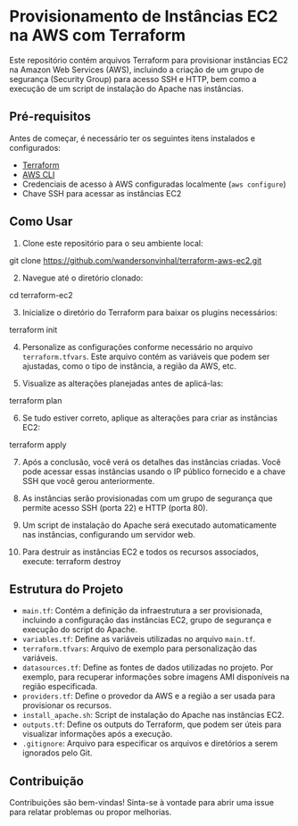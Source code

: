 # Provisionamento de Instâncias EC2 na AWS com Terraform

Este repositório contém arquivos Terraform para provisionar instâncias EC2 na Amazon Web Services (AWS), incluindo a criação de um grupo de segurança (Security Group) para acesso SSH e HTTP, bem como a execução de um script de instalação do Apache nas instâncias.

## Pré-requisitos

Antes de começar, é necessário ter os seguintes itens instalados e configurados:

- [Terraform](https://www.terraform.io/downloads.html)
- [AWS CLI](https://aws.amazon.com/cli/)
- Credenciais de acesso à AWS configuradas localmente (`aws configure`)
- Chave SSH para acessar as instâncias EC2

## Como Usar

1. Clone este repositório para o seu ambiente local: 

git clone https://github.com/wandersonvinhal/terraform-aws-ec2.git

2. Navegue até o diretório clonado: 

cd terraform-ec2

3. Inicialize o diretório do Terraform para baixar os plugins necessários: 

terraform init

4. Personalize as configurações conforme necessário no arquivo `terraform.tfvars`. Este arquivo contém as variáveis que podem ser ajustadas, como o tipo de instância, a região da AWS, etc.

5. Visualize as alterações planejadas antes de aplicá-las: 

terraform plan

6. Se tudo estiver correto, aplique as alterações para criar as instâncias EC2: 

terraform apply

7. Após a conclusão, você verá os detalhes das instâncias criadas. Você pode acessar essas instâncias usando o IP público fornecido e a chave SSH que você gerou anteriormente.

8. As instâncias serão provisionadas com um grupo de segurança que permite acesso SSH (porta 22) e HTTP (porta 80).

9. Um script de instalação do Apache será executado automaticamente nas instâncias, configurando um servidor web.

10. Para destruir as instâncias EC2 e todos os recursos associados, execute: terraform destroy


## Estrutura do Projeto

- `main.tf`: Contém a definição da infraestrutura a ser provisionada, incluindo a configuração das instâncias EC2, grupo de segurança e execução do script do Apache.
- `variables.tf`: Define as variáveis utilizadas no arquivo `main.tf`.
- `terraform.tfvars`: Arquivo de exemplo para personalização das variáveis.
- `datasources.tf`: Define as fontes de dados utilizadas no projeto. Por exemplo, para recuperar informações sobre imagens AMI disponíveis na região especificada.
- `providers.tf`: Define o provedor da AWS e a região a ser usada para provisionar os recursos.
- `install_apache.sh`: Script de instalação do Apache nas instâncias EC2.
- `outputs.tf`: Define os outputs do Terraform, que podem ser úteis para visualizar informações após a execução.
- `.gitignore`: Arquivo para especificar os arquivos e diretórios a serem ignorados pelo Git.

## Contribuição

Contribuições são bem-vindas! Sinta-se à vontade para abrir uma issue para relatar problemas ou propor melhorias.






